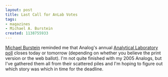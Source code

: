 ```yaml
---
layout: post
title: Last Call for AnLab Votes
tags:
- magazines
- Michael A. Burstein
created: 1138755933
---
```

[Michael Burstein](http://mabfan.com/) reminded me that Analog's annual [Analytical Laboratory poll](http://www.analogsf.com/analogreaders_2005.shtml) closes today or tomorrow (depending on whether you believe the print version or the web ballot).  I'm not quite finished with my 2005 Analogs, but I've gathered them all from their scattered piles and I'm hoping to figure out which story was which in time for the deadline.
